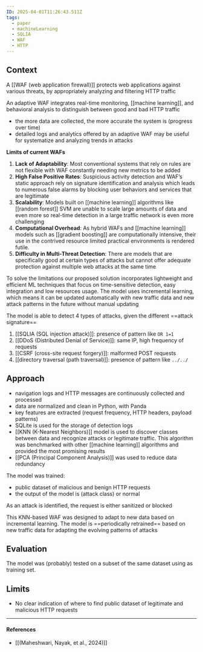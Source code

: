 ```yaml
---
ID: 2025-04-01T11:26:43.511Z
tags:
  - paper
  - machineLearning
  - SQLIA
  - WAF
  - HTTP
---
```

## Context

A [[WAF (web application firewall)]] protects web applications against various threats, by appropriately analyzing and filtering HTTP traffic

An adaptive WAF integrates real-time monitoring, [[machine learning]], and behavioral analysis to distinguish between good and bad HTTP traffic
- the more data are collected, the more accurate the system is (progress over time)
- detailed logs and analytics offered by an adaptive WAF may be useful for systematize and analyzing trends in attacks

**Limits of current WAFs**
1. **Lack of Adaptability**: Most conventional systems that rely on rules are not flexible with WAF constantly needing new metrics to be added
2. **High False Positive Rates**: Suspicious activity detection and WAF’s static approach rely on signature identification and analysis which leads to numerous false alarms by blocking user behaviors and services that are legitimate
3. **Scalability**: Models built on [[machine learning]] algorithms like [[random forest]] SVM are unable to scale large amounts of data and even more so real-time detection in a large traffic network is even more challenging
4. **Computational Overhead**: As hybrid WAFs and [[machine learning]] models such as [[gradient boosting]] are computationally intensive, their use in the contrived resource limited practical environments is rendered futile.
5. **Difficulty in Multi-Threat Detection**: There are models that are specifically good at certain types of attacks but cannot offer adequate protection against multiple web attacks at the same time

To solve the limitations our proposed solution incorporates lightweight and efficient ML techniques that focus on time-sensitive detection, easy integration and low resources usage. The model uses incremental learning, which means it can be updated automatically with new traffic data and new attack patterns in the future without manual updating

The model is able to detect 4 types of attacks, given the different ==attack signature==
1. [[SQLIA (SQL injection attack)]]: presence of pattern like `OR 1=1`
2. [[DDoS (Distributed Denial of Service)]]: same IP, high frequency of requests
3. [[CSRF (cross-site request forgery)]]: malformed POST requests
4. [[directory traversal (path traversal)]]: presence of pattern like `../../`

## Approach

- navigation logs and HTTP messages are continuously collected and processed
- data are normalized and clean in Python, with Panda
- key features are extracted (request frequency, HTTP headers, payload patterns)
- SQLite is used for the storage of detection logs
- [[KNN (K-Nearest Neighbors)]] model is used to discover classes between data and recognize attacks or legitimate traffic. This algorithm was benchmarked with other [[machine learning]] algorithms and provided the most promising results
- [[PCA (Principal Component Analysis)]] was used to reduce data redundancy

The model was trained:
- public dataset of malicious and benign HTTP requests
- the output of the model is (attack class) or normal

As an attack is identified, the request is either sanitized or blocked

This KNN-based WAF was designed to adapt to new data based on incremental learning. The model is ==periodically retrained== based on new traffic data for adapting the evolving patterns of attacks

## Evaluation

The model was (probably) tested on a subset of the same dataset using as training set.

## Limits

- No clear indication of where to find public dataset of legitimate and malicious HTTP requests

---
#### References
- [[(Maheshwari, Nayak, et al., 2024)]]
